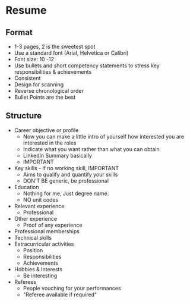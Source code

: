 # Resume

## Format

* 1-3 pages, 2 is the sweetest spot
* Use a standard font (Arial, Helvetica or Calibri)
* Font size: 10 -12
* Use bullets and short competency statements to stress key responsibilities & achievements
* Consistent
* Design for scanning
* Reverse chronological order
* Bullet Points are the best

## Structure

* Career objective or profile
	* Now you can make a little intro of yourself how interested you are interested in the roles
	* Indicate what you want rather than what you can obtain
	* LinkedIn Summary basically
	* IMPORTANT
* Key skills - if no working skill, IMPORTANT
	* Aims to qualify and quantify your skills
	* DON'T BE generic, be professional
* Education
	* Nothing for me, Just degree name.
	* NO unit codes
* Relevant experience
	* Professional
* Other experience
	* Proof of any experience
* Professional memberships
* Technical skills
* Extracurricular activities
	* Position 
	* Responsibilities
	* Achievements
* Hobbies & Interests
	* Be interesting
* Referees
	* People vouching for your performances
	* "Referee available if required"
